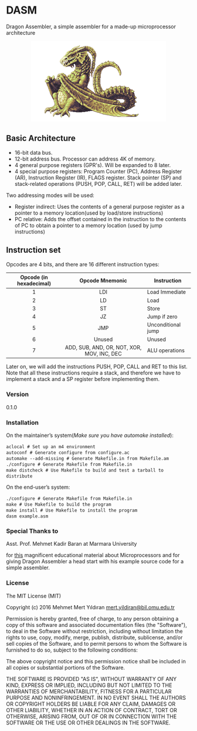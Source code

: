 # DASM

Dragon Assembler, a simple assembler for a made-up microprocessor architecture

<p align="center">
  <img src="https://raw.githubusercontent.com/mertyildiran/DASM/master/docs/img/dasm.gif" alt="Dragon Assembler"/>
</p>

## Basic Architecture

- 16-bit data bus.
- 12-bit address bus. Processor can address 4K of memory.
- 4 general purpose registers (GPR's). Will be expanded to 8 later.
- 4 special purpose registers: Program Counter (PC), Address Register (AR), Instruction Register (IR), FLAGS register. Stack pointer (SP) and stack-related operations (PUSH, POP, CALL, RET) will be added later.

Two addressing modes will be used:

- Register indirect: Uses the contents of a general purpose register as a pointer to a memory location(used by load/store instructions)
- PC relative: Adds the offset contained in the instruction to the contents of PC to obtain a pointer to a memory location (used by jump instructions)

## Instruction set

Opcodes are 4 bits, and there are 16 different instruction types:

| Opcode (in hexadecimal) |               Opcode Mnemonic               | Instruction        |
|:-----------------------:|:-------------------------------------------:|--------------------|
| 1                       | LDI                                         | Load Immediate     |
| 2                       | LD                                          | Load               |
| 3                       | ST                                          | Store              |
| 4                       | JZ                                          | Jump if zero       |
| 5                       | JMP                                         | Unconditional jump |
| 6                       | Unused                                      | Unused             |
| 7                       | ADD, SUB, AND, OR, NOT,  XOR, MOV, INC, DEC | ALU operations     |

Later on, we will add the instructions PUSH, POP, CALL and RET to this list. Note that all these instructions require a stack, and therefore we have to implement a stack and a SP register before implementing them.


### Version

0.1.0

### Installation

On the maintainer’s system(*Make sure you have automake installed*):

```Shell
aclocal # Set up an m4 environment
autoconf # Generate configure from configure.ac
automake --add-missing # Generate Makefile.in from Makefile.am
./configure # Generate Makefile from Makefile.in
make distcheck # Use Makefile to build and test a tarball to distribute
```

On the end-user’s system:

```Shell
./configure # Generate Makefile from Makefile.in
make # Use Makefile to build the program
make install # Use Makefile to install the program
dasm example.asm
```

### Special Thanks to

Asst. Prof. Mehmet Kadir Baran at Marmara University

for [this](http://marmara-cse-lectures.com/comparch/) magnificent educational material about Microprocessors and for giving Dragon Assembler a head start with his example source code for a simple assembler.

### License

The MIT License (MIT)

Copyright (c) 2016 Mehmet Mert Yıldıran mert.yildiran@bil.omu.edu.tr

Permission is hereby granted, free of charge, to any person obtaining a copy
of this software and associated documentation files (the "Software"), to deal
in the Software without restriction, including without limitation the rights
to use, copy, modify, merge, publish, distribute, sublicense, and/or sell
copies of the Software, and to permit persons to whom the Software is
furnished to do so, subject to the following conditions:

The above copyright notice and this permission notice shall be included in all
copies or substantial portions of the Software.

THE SOFTWARE IS PROVIDED "AS IS", WITHOUT WARRANTY OF ANY KIND, EXPRESS OR
IMPLIED, INCLUDING BUT NOT LIMITED TO THE WARRANTIES OF MERCHANTABILITY,
FITNESS FOR A PARTICULAR PURPOSE AND NONINFRINGEMENT. IN NO EVENT SHALL THE
AUTHORS OR COPYRIGHT HOLDERS BE LIABLE FOR ANY CLAIM, DAMAGES OR OTHER
LIABILITY, WHETHER IN AN ACTION OF CONTRACT, TORT OR OTHERWISE, ARISING FROM,
OUT OF OR IN CONNECTION WITH THE SOFTWARE OR THE USE OR OTHER DEALINGS IN THE
SOFTWARE.

